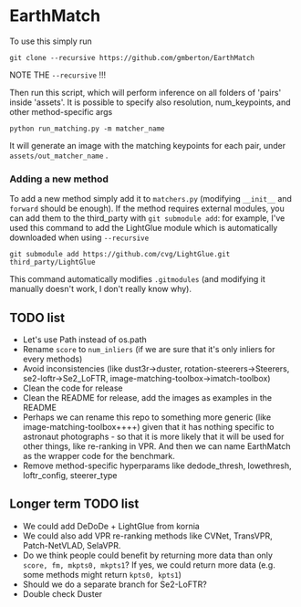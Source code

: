 # EarthMatch

To use this simply run

```
git clone --recursive https://github.com/gmberton/EarthMatch
```

NOTE THE `--recursive` !!!

Then run this script, which will perform inference on all folders of 'pairs' inside 'assets'. It is possible to specify also resolution, num_keypoints, and other method-specific args

```
python run_matching.py -m matcher_name
```

It will generate an image with the matching keypoints for each pair, under `assets/out_matcher_name` .

### Adding a new method

To add a new method simply add it to `matchers.py` (modifying `__init__` and `forward` should be enough). If the method requires external modules, you can add them to the third_party with `git submodule add`: for example, I've used this command to add the LightGlue module which is automatically downloaded when using `--recursive`

```
git submodule add https://github.com/cvg/LightGlue.git third_party/LightGlue
```

This command automatically modifies `.gitmodules` (and modifying it manually doesn't work, I don't really know why).


## TODO list

- Let's use Path instead of os.path
- Rename `score` to `num_inliers` (if we are sure that it's only inliers for every methods)
- Avoid inconsistencies (like dust3r->duster, rotation-steerers->Steerers, se2-loftr->Se2_LoFTR, image-matching-toolbox->imatch-toolbox)
- Clean the code for release
- Clean the README for release, add the images as examples in the README
- Perhaps we can rename this repo to something more generic (like image-matching-toolbox++++) given that it has nothing specific to astronaut photographs - so that it is more likely that it will be used for other things, like re-ranking in VPR. And then we can name EarthMatch as the wrapper code for the benchmark.
- Remove method-specific hyperparams like dedode_thresh, lowethresh, loftr_config, steerer_type

## Longer term TODO list

- We could add DeDoDe + LightGlue from kornia
- We could also add VPR re-ranking methods like CVNet, TransVPR, Patch-NetVLAD, SelaVPR.
- Do we think people could benefit by returning more data than only `score, fm, mkpts0, mkpts1`? If yes, we could return more data (e.g. some methods might return `kpts0, kpts1`)
- Should we do a separate branch for Se2-LoFTR?
- Double check Duster
